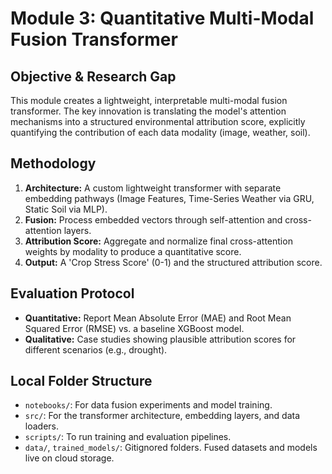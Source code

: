 # Module 3: Quantitative Multi-Modal Fusion Transformer

## Objective & Research Gap
This module creates a lightweight, interpretable multi-modal fusion transformer. The key innovation is translating the model's attention mechanisms into a structured environmental attribution score, explicitly quantifying the contribution of each data modality (image, weather, soil).

## Methodology
1.  **Architecture:** A custom lightweight transformer with separate embedding pathways (Image Features, Time-Series Weather via GRU, Static Soil via MLP).
2.  **Fusion:** Process embedded vectors through self-attention and cross-attention layers.
3.  **Attribution Score:** Aggregate and normalize final cross-attention weights by modality to produce a quantitative score.
4.  **Output:** A 'Crop Stress Score' (0-1) and the structured attribution score.

## Evaluation Protocol
- **Quantitative:** Report Mean Absolute Error (MAE) and Root Mean Squared Error (RMSE) vs. a baseline XGBoost model.
- **Qualitative:** Case studies showing plausible attribution scores for different scenarios (e.g., drought).

## Local Folder Structure
- `notebooks/`: For data fusion experiments and model training.
- `src/`: For the transformer architecture, embedding layers, and data loaders.
- `scripts/`: To run training and evaluation pipelines.
- `data/`, `trained_models/`: Gitignored folders. Fused datasets and models live on cloud storage.
